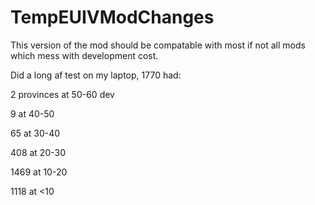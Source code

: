 # TempEUIVModChanges

This version of the mod should be compatable with most if not all mods which mess with development cost.

Did a long af test on my laptop, 1770 had:

  2 provinces at 50-60 dev
  
  9 at 40-50
  
  65 at 30-40
  
  408 at 20-30
  
  1469 at 10-20
  
  1118 at <10
